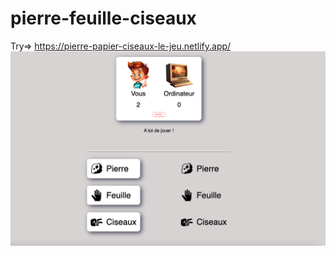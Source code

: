 # pierre-feuille-ciseaux

Try=> https://pierre-papier-ciseaux-le-jeu.netlify.app/
<img src="shifoumi.png" >
